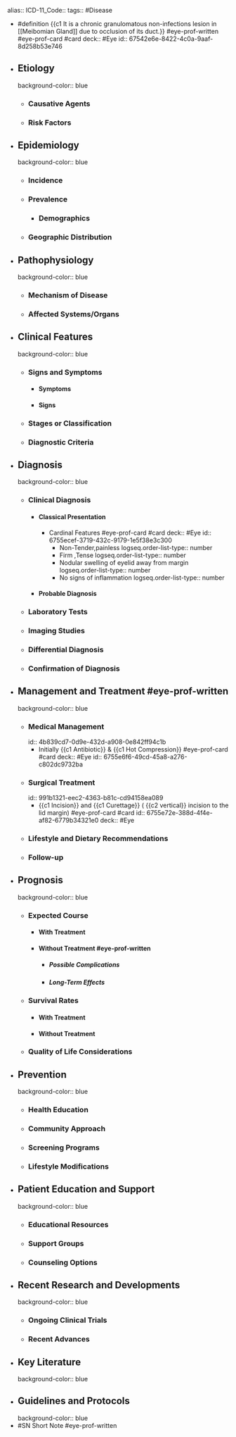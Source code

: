 alias::
ICD-11_Code::
tags:: #Disease

- #definition {{c1 It is a chronic granulomatous non-infections lesion in [[Meibomian Gland]] due to occlusion of its duct.}} #eye-prof-written #eye-prof-card #card
  deck:: #Eye
  id:: 67542e6e-8422-4c0a-9aaf-8d258b53e746
- ## Etiology
  background-color:: blue
  - ### Causative Agents
  - ### Risk Factors
- ## Epidemiology
  background-color:: blue
  - ### Incidence
  - ### Prevalence
    - ### Demographics
  - ### Geographic Distribution
- ## Pathophysiology
  background-color:: blue
  - ### Mechanism of Disease
  - ### Affected Systems/Organs
- ## Clinical Features
  background-color:: blue
  - ### Signs and Symptoms
    - #### Symptoms
    - #### Signs
  - ### Stages or Classification
  - ### Diagnostic Criteria
- ## Diagnosis
  background-color:: blue
  - ### Clinical Diagnosis
    - #### Classical Presentation
      - Cardinal Features #eye-prof-card #card
        deck:: #Eye
        id:: 6755ecef-3719-432c-9179-1e5f38e3c300
        - Non-Tender,painless
          logseq.order-list-type:: number
        - Firm ,Tense
          logseq.order-list-type:: number
        - Nodular swelling of eyelid away from margin
          logseq.order-list-type:: number
        - No signs of inflammation
          logseq.order-list-type:: number
    - #### Probable Diagnosis
  - ### Laboratory Tests
  - ### Imaging Studies
  - ### Differential Diagnosis
  - ### Confirmation of Diagnosis
- ## Management and Treatment #eye-prof-written
  background-color:: blue
  - ### Medical Management
    id:: 4b839cd7-0d9e-432d-a908-0e842ff94c1b
    - Initially {{c1 Antibiotic}} & {{c1 Hot Compression}} #eye-prof-card #card
      deck:: #Eye
      id:: 6755e6f6-49cd-45a8-a276-c802dc9732ba
  - ### Surgical Treatment
    id:: 991b1321-eec2-4363-b81c-cd94158ea089
    - {{c1 Incision}} and {{c1 Curettage}} ( {{c2 vertical}} incision to the lid margin) #eye-prof-card #card
      id:: 6755e72e-388d-4f4e-af82-6779b34321e0
      deck:: #Eye
  - ### Lifestyle and Dietary Recommendations
  - ### Follow-up
- ## Prognosis
  background-color:: blue
  - ### Expected Course
    - #### With Treatment
    - #### Without Treatment #eye-prof-written
      - ##### Possible Complications
      - ##### Long-Term Effects
  - ### Survival Rates
    - #### With Treatment
    - #### Without Treatment
  - ### Quality of Life Considerations
- ## Prevention
  background-color:: blue
  - ### Health Education
  - ### Community Approach
  - ### Screening Programs
  - ### Lifestyle Modifications
- ## Patient Education and Support
  background-color:: blue
  - ### Educational Resources
  - ### Support Groups
  - ### Counseling Options
- ## Recent Research and Developments
  background-color:: blue
  - ### Ongoing Clinical Trials
  - ### Recent Advances
- ## Key Literature
  background-color:: blue
- ## Guidelines and Protocols
  background-color:: blue
- #SN Short Note #eye-prof-written
